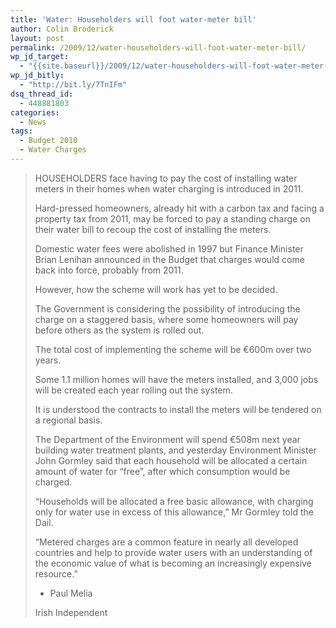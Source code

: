 ```yaml
---
title: 'Water: Householders will foot water-meter bill'
author: Colin Broderick
layout: post
permalink: /2009/12/water-householders-will-foot-water-meter-bill/
wp_jd_target:
  - "{{site.baseurl}}/2009/12/water-householders-will-foot-water-meter-bill/"
wp_jd_bitly:
  - "http://bit.ly/7TnIFm"
dsq_thread_id:
  - 448881803
categories:
  - News
tags:
  - Budget 2010
  - Water Charges
---
```

> HOUSEHOLDERS face having to pay the cost of installing water meters in their homes when water charging is introduced in 2011.
> 
> Hard-pressed homeowners, already hit with a carbon tax and facing a property tax from 2011, may be forced to pay a standing charge on their water bill to recoup the cost of installing the meters.
> 
> Domestic water fees were abolished in 1997 but Finance Minister Brian Lenihan announced in the Budget that charges would come back into force, probably from 2011.
> 
> However, how the scheme will work has yet to be decided.
> 
> The Government is considering the possibility of introducing the charge on a staggered basis, where some homeowners will pay before others as the system is rolled out.  
> <!--more-->
> 
>   
> The total cost of implementing the scheme will be €600m over two years.
> 
> Some 1.1 million homes will have the meters installed, and 3,000 jobs will be created each year rolling out the system.
> 
> It is understood the contracts to install the meters will be tendered on a regional basis.
> 
> The Department of the Environment will spend €508m next year building water treatment plants, and yesterday Environment Minister John Gormley said that each household will be allocated a certain amount of water for &#8220;free&#8221;, after which consumption would be charged.
> 
> &#8220;Households will be allocated a free basic allowance, with charging only for water use in excess of this allowance,&#8221; Mr Gormley told the Dail.
> 
> &#8220;Metered charges are a common feature in nearly all developed countries and help to provide water users with an understanding of the economic value of what is becoming an increasingly expensive resource.&#8221;
> 
> - Paul Melia
> 
> Irish Independent